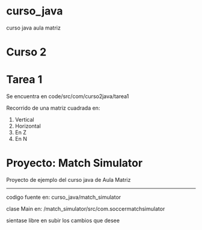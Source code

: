 # curso_java
curso java aula matriz

# Curso 2

# Tarea 1
Se encuentra en code/src/com/curso2java/tarea1

Recorrido de una matriz cuadrada en:
1. Vertical
2. Horizontal
3. En Z
4. En N


# Proyecto: Match Simulator

Proyecto de ejemplo del curso java de Aula Matriz

---

codigo fuente en: curso_java/match_simulator

clase Main en: /match_simulator/src/com.soccermatchsimulator


sientase libre en subir los cambios que desee
